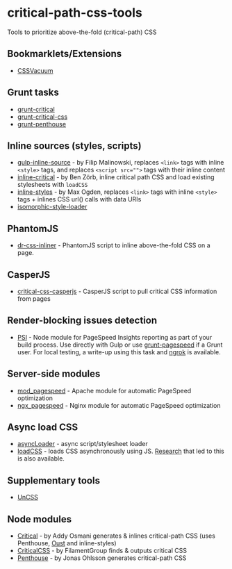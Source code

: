 # critical-path-css-tools

Tools to prioritize above-the-fold (critical-path) CSS

## Bookmarklets/Extensions

- [CSSVacuum](https://github.com/ndreckshage/CSSVacuum)

## Grunt tasks

- [grunt-critical](https://github.com/bezoerb/grunt-critical)
- [grunt-critical-css](https://github.com/filamentgroup/grunt-criticalcss)
- [grunt-penthouse](https://github.com/fatso83/grunt-penthouse)

## Inline sources (styles, scripts)

- [gulp-inline-source](https://github.com/fmal/gulp-inline-source) - by Filip Malinowski, replaces `<link>` tags with inline `<style>` tags, and replaces `<script src="">` tags with their inline content
- [inline-critical](https://github.com/bezoerb/inline-critical) - by Ben Zörb, inline critical path CSS and load existing stylesheets with `loadCSS`
- [inline-styles](https://github.com/maxogden/inline-styles) - by Max Ogden, replaces `<link>` tags with inline `<style>` tags + inlines CSS url() calls with data URIs
- [isomorphic-style-loader](https://github.com/kriasoft/isomorphic-style-loader)

## PhantomJS

- [dr-css-inliner](https://github.com/drdk/dr-css-inliner) - PhantomJS script to inline above-the-fold CSS on a page.

## CasperJS

- [critical-css-casperjs](https://github.com/ibrennan/critical-css-casperjs) - CasperJS script to pull critical CSS information from pages

## Render-blocking issues detection

- [PSI](https://github.com/addyosmani/psi) - Node module for PageSpeed Insights reporting as part of your build process. Use directly with Gulp or use [grunt-pagespeed](https://github.com/jrcryer/grunt-pagespeed) if a Grunt user. For local testing, a write-up using this task and [ngrok](http://www.jamescryer.com/2014/06/12/grunt-pagespeed-and-ngrok-locally-testing/) is available.

## Server-side modules

- [mod_pagespeed](https://github.com/pagespeed/mod_pagespeed) - Apache module for automatic PageSpeed optimization
- [ngx_pagespeed](https://github.com/pagespeed/ngx_pagespeed) - Nginx module for automatic PageSpeed optimization

## Async load CSS

- [asyncLoader](https://github.com/n0mad01/asyncLoader) - async script/stylesheet loader
- [loadCSS](https://github.com/filamentgroup/loadCSS) - loads CSS asynchronously using JS. [Research](https://gist.github.com/scottjehl/87176715419617ae6994) that led to this is also available.

## Supplementary tools

- [UnCSS](https://github.com/giakki/uncss)

## Node modules

- [Critical](https://github.com/addyosmani/critical) - by Addy Osmani generates & inlines critical-path CSS (uses Penthouse, [Oust](https://github.com/addyosmani/oust) and inline-styles)
- [CriticalCSS](https://github.com/filamentgroup/criticalcss) - by FilamentGroup finds & outputs critical CSS
- [Penthouse](https://github.com/pocketjoso/penthouse) - by Jonas Ohlsson generates critical-path CSS
